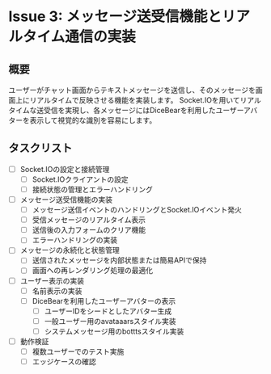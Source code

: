 # Issue 3: メッセージ送受信機能とリアルタイム通信の実装

## 概要

ユーザーがチャット画面からテキストメッセージを送信し、そのメッセージを画面上にリアルタイムで反映させる機能を実装します。
Socket.IOを用いてリアルタイムな送受信を実現し、各メッセージにはDiceBearを利用したユーザーアバターを表示して視覚的な識別を容易にします。

## タスクリスト

- [ ] Socket.IOの設定と接続管理
  - [ ] Socket.IOクライアントの設定
  - [ ] 接続状態の管理とエラーハンドリング
- [ ] メッセージ送受信機能の実装
  - [ ] メッセージ送信イベントのハンドリングとSocket.IOイベント発火
  - [ ] 受信メッセージのリアルタイム表示
  - [ ] 送信後の入力フォームのクリア機能
  - [ ] エラーハンドリングの実装
- [ ] メッセージの永続化と状態管理
  - [ ] 送信されたメッセージを内部状態または簡易APIで保持
  - [ ] 画面への再レンダリング処理の最適化
- [ ] ユーザー表示の実装
  - [ ] 名前表示の実装
  - [ ] DiceBearを利用したユーザーアバターの表示
    - [ ] ユーザーIDをシードとしたアバター生成
    - [ ] 一般ユーザー用のavataaarsスタイル実装
    - [ ] システムメッセージ用のbotttsスタイル実装
- [ ] 動作検証
  - [ ] 複数ユーザーでのテスト実施
  - [ ] エッジケースの確認
